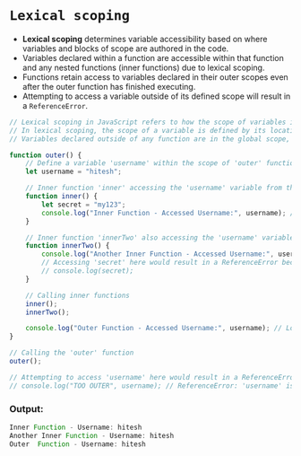 # `Lexical scoping`

- **Lexical scoping** determines variable accessibility based on where variables and blocks of scope are authored in the code.
- Variables declared within a function are accessible within that function and any nested functions (inner functions) due to lexical scoping.
- Functions retain access to variables declared in their outer scopes even after the outer function has finished executing.
- Attempting to access a variable outside of its defined scope will result in a `ReferenceError`.

```javascript
// Lexical scoping in JavaScript refers to how the scope of variables is determined by the placement of variables and functions in the code. 
// In lexical scoping, the scope of a variable is defined by its location within the code when it is written.
// Variables declared outside of any function are in the global scope, while variables declared inside a function are in the local scope of that function.

function outer() {
    // Define a variable 'username' within the scope of 'outer' function
    let username = "hitesh";

    // Inner function 'inner' accessing the 'username' variable from the outer scope
    function inner() {
        let secret = "my123";
        console.log("Inner Function - Accessed Username:", username); // Log: Accessing 'username' from the inner function
    }

    // Inner function 'innerTwo' also accessing the 'username' variable from the outer scope
    function innerTwo() {
        console.log("Another Inner Function - Accessed Username:", username); // Log: Username accessed from another inner function
        // Accessing 'secret' here would result in a ReferenceError because it's not within the scope of 'innerTwo'
        // console.log(secret);
    }

    // Calling inner functions
    inner();
    innerTwo();

    console.log("Outer Function - Accessed Username:", username); // Log: 'username' accessed from the outer function scope
}

// Calling the 'outer' function
outer();

// Attempting to access 'username' here would result in a ReferenceError because it's local to the 'outer' function scope.
// console.log("TOO OUTER", username); // ReferenceError: 'username' is not defined
```

### Output:

```js
Inner Function - Username: hitesh
Another Inner Function - Username: hitesh
Outer  Function - Username: hitesh
```
